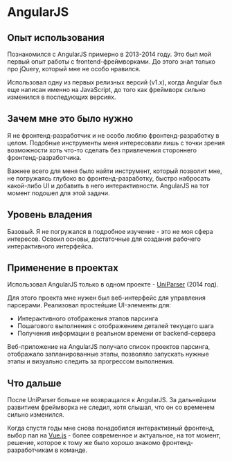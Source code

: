 # AngularJS

## Опыт использования

Познакомился с AngularJS примерно в 2013-2014 году. Это был мой первый опыт работы с frontend-фреймворками. До этого знал только про jQuery, который мне не особо нравился.

Использовал одну из первых релизных версий (v1.x), когда Angular был еще написан именно на JavaScript, до того как фреймворк сильно изменился в последующих версиях.

## Зачем мне это было нужно

Я не фронтенд-разработчик и не особо люблю фронтенд-разработку в целом. Подобные инструменты меня интересовали лишь с точки зрения возможности хоть что-то сделать без привлечения стороннего фронтенд-разработчика.

Важнее всего для меня было найти инструмент, который позволит мне, не погружаясь глубоко во фронтенд-разработку, быстро набросать какой-либо UI и добавить в него интерактивности. AngularJS на тот момент подошел для этой задачи.

## Уровень владения

Базовый. Я не погружался в подробное изучение - это не моя сфера интересов. Освоил основы, достаточные для создания рабочего интерактивного интерфейса.

## Применение в проектах

Использовал AngularJS только в одном проекте - [UniParser](../../experience/projects/UniParser.md) (2014 год).

Для этого проекта мне нужен был веб-интерфейс для управления парсерами. Реализовал простейшие UI-элементы для:
- Интерактивного отображения этапов парсинга
- Пошагового выполнения с отображением деталей текущего шага
- Получения информации в реальном времени от backend-сервера

Веб-приложение на AngularJS получало список проектов парсинга, отображало запланированные этапы, позволяло запускать нужные этапы и визуально следить за прогрессом выполнения.

## Что дальше

После UniParser больше не возвращался к AngularJS. За дальнейшим развитием фреймворка не следил, хотя слышал, что он со временем сильно изменился.

Когда спустя годы мне снова понадобился интерактивный фронтенд, выбор пал на [Vue.js](Vue.js.md) - более современное и актуальное, на тот момент, решение, которое к тому же было хорошо знакомо фронтенд-разработчикам в команде.
